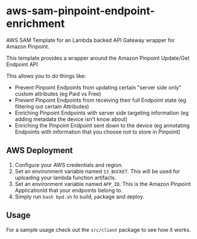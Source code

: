 # aws-sam-pinpoint-endpoint-enrichment
AWS SAM Template for an Lambda backed API Gateway wrapper for Amazon Pinpoint. 

This template provides a wrapper around the Amazon Pinpoint Update/Get Endpoint API

This allows you to do things like:

* Prevent Pinpoint Endpoints from updating certain "server side only" custom attributes (eg Paid vs Free)
* Prevent Pinpoint Endpoints from receiving their full Endpoint state (eg filtering out certain Attributes)
* Enriching Pinpoint Endpoints with server side targeting information (eg adding metadata the device isn't know about)
* Enriching the Pinpoint Endpoint sent down to the device (eg annotating Endpoints with information that you choose not to store in Pinpoint)

## AWS Deployment

1. Configure your AWS credentials and region.
1. Set an environment variable named `S3_BUCKET`. This will be used for uploading your lambda function artifacts.
1. Set an environment variable named `APP_ID`. This is the Amazon Pinpoint ApplicationId that your endpoints belong to.
1. Simply run `bash bpd.sh` to `b`uild, `p`ackage and `d`eploy.   

## Usage

For a sample usage check out the `src/client` package to see how it works.